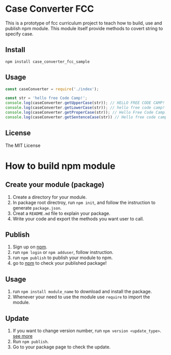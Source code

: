 # Case Converter FCC
This is a prototype of fcc curriculum project to teach how to build, use and publish npm module. This module itself provide methods to covert string to specify case.

## Install
`npm install case_converter_fcc_sample`

## Usage

```javascript
const caseConverter = require('./index');

const str = 'hello free Code Camp!';
console.log(caseConverter.getUpperCase(str)); // HELLO FREE CODE CAMP!
console.log(caseConverter.getLowerCase(str)); // hello free code camp!
console.log(caseConverter.getProperCase(str)); // Hello Free Code Camp!
console.log(caseConverter.getSentenceCase(str)) // Hello free code camp!
```

## License
The MIT License

# How to build npm module
## Create your module (package)
1. Create a directory for your module.
2. In package root directroy, run `npm init`, and follow the instruction to generate `package.json`.
3. Creat a `README.md` file to explain your package.
4. Write your code and export the methods you want user to call.

## Publish
1. Sign up on [npm](https://www.npmjs.com/).
2. run `npm login` or `npm adduser`, follow instruction.
3. run `npm publish` to publish your module to npm.
4. go to [npm](https://www.npmjs.com/) to check your published package!

## Usage
1. run `npm install module_name` to download and install the package.
2. Whenever your need to use the module use `require` to import the module.

## Update
1. If you want to change version number, run `npm version <update_type>`. [see more](https://docs.npmjs.com/updating-your-published-package-version-number)
2. Run `npm publish`.
3. Go to your package page to check the update.
